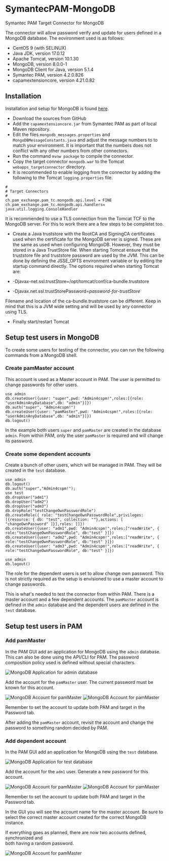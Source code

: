 # SymantecPAM-MongoDB
Symantec PAM Target Connector for MongoDB

The connector will allow password verify and update for users defined in a MongoDB database.
The eovironment used is as follows:

- CentOS 9 (with SELINUX)
- Java JDK, version 17.0.12
- Apache Tomcat, version 10.1.30
- MongoDB, version 8.0.0-1
- MongoDB Client for Java, version 5.1.4
- Symantec PAM, version 4.2.0.826
- capamextensioncore, version 4.21.0.82

## Installation

Installation and setup for MongoDB is found [here](/docs/MongoDB.md).

- Download the sources from GitHub
- Add the `capamextensioncore.jar` from Symantec PAM as part of local Maven repository.
- Edit the files `mongodb_messages.properties` and `MongoDBMessageConstants.java`
and adjust the message numbers to to match your environment.
It is important that the numbers does not conflict with any other numbers from other connectors.
- Run the command `mvnw package` to compile the connector.
- Copy the target connector `mongodb.war` to the Tomcat `webapps_targetconnector` directory.
- It is recommended to enable logging from the connector by adding the following to the
Tomcat `logging.properties` file.

```
#
# Target Connectors
#
ch.pam_exchange.pam_tc.mongodb.api.level = FINE
ch.pam_exchange.pam_tc.mongodb.api.handlers= java.util.logging.ConsoleHandler
```

It is recommended to use a TLS connection from the Tomcat TCF to the MongoDB server.
For this to work there are a few steps to be completet too.

- Create a Java truststore with the RootCA and SigningCA certificates used when the
certificate for the MongoDB server is signed. These are the same as used when
configuring MongoDB. However, they must be stored in a Java TrustStore file.
When starting Tomcat ensure that the truststore file and truststore password are
used by the JVM. This can be done by defining the JSSE_OPTS environment variable or
by editing the startup command directly. The options required when starting Tomcat are:

- -Djavax-net.ssl.trustStore=/opt/tomcat/conf/ca-bundle.truststore
- -Djavax.net.ssl.trustStorePassword=_password-for-trustStore_

Filename and location of the ca-bundle.truststore can be different.
Keep in mind that this is a JVM wide setting and will be used by any connector using TLS.

- Finally start/restart Tomcat


## Setup test users in MongoDB

To create some users for testing of the connector, you can run the following
commands from a MongoDB shell.

### Create pamMaster account
This account is used as a Master account in PAM. The user is permitted
to change passwords for other users.
```
use admin
db.createUser({user: "super",pwd: "Admin4cspm!",roles:[{role: "userAdminAnyDatabase",db: "admin"}]})
db.auth("super", "Admin4cspm!")
db.createUser({user: "pamMaster",pwd: "Admin4cspm!",roles:[{role: "userAdminAnyDatabase",db: "admin"}]})
db.logout()
```

In the example both users `super` and `pamMaster` are created in the database `admin`. 
From within PAM, only the user `pamMaster` is required and will change its password.

### Create some dependent accounts

Create a bunch of other users, which will be managed in PAM. They will be
created in the `test` database.

```
use admin
db.logout()
db.auth("super","Admin4cspm!");
use test
db.dropUser("adm1")
db.dropUser("adm2")
db.dropUser("adm3")
db.dropRole("testChangeOwnPasswordRole")
db.createRole({ role: "testChangeOwnPasswordRole",privileges: [{resource: { db: "test", collection: ""},actions: [ "changeOwnPassword" ]}],roles: []})
db.createUser({user: "adm1",pwd: "Admin4cspm!",roles:["readWrite", { role:"testChangeOwnPasswordRole", db:"test" }]})
db.createUser({user: "adm2",pwd: "Admin4cspm!",roles:["readWrite", { role:"testChangeOwnPasswordRole", db:"test" }]})
db.createUser({user: "adm3",pwd: "Admin4cspm!",roles:["readWrite", { role:"testChangeOwnPasswordRole", db:"test" }]})

use admin
db.logout()
```

The role for the dependent users is set to allow change own password. This is not strictly required as the setup 
is envisioned to use a master account to change passwords.

This is what's needed to test the connector from within PAM.
There is a master account and a few dependent accounts. The `pamMaster` account is defined in the `admin` database and the dependent users are defined in the `test` database.

## Setup test users in PAM
### Add pamMaster

In the PAM GUI add an application for MongoDB using the `admin` database. This can also be done
using the API/CLI for PAM. 
The password composition policy used is defined without special characters.

![MongoDB Application for admin database](/docs/MongoDB-Application-admin.png)

Add the account for the `pamMaster` user. The current password must be known for this account.

![MongoDB Account for pamMaster](/docs/MongoDB-Account-pamMaster-1.png)
![MongoDB Account for pamMaster](/docs/MongoDB-Account-pamMaster-2.png)

Remember to set the account to update both PAM and target in the Password tab.

After adding the `pamMaster` account, revisit the account and change the password
to something random decided by PAM.

### Add dependent account

In the PAM GUI add an application for MongoDB using the `test` database.

![MongoDB Application for test database](/docs/MongoDB-Application-test.png)

Add the account for the `adm1` user. Generate a new password for this account.

![MongoDB Account for pamMaster](/docs/MongoDB-Account-adm1-1.png)
![MongoDB Account for pamMaster](/docs/MongoDB-Account-adm1-2.png)

Remember to set the account to update both PAM and target in the Password tab. 

In the GUI you will see the account name for the master account. Be sure to
select the correct master account created for the correct MongoDB instance.

If everything goes as planned, there are now two accounts defined, synchronized and  
both having a random password.

![MongoDB Account for pamMaster](/docs/MongoDB-Accounts.png)

